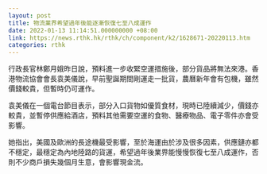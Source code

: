 ```yaml
---
layout: post
title: 物流業界希望過年後能逐漸恢復七至八成運作
date: 2022-01-13 11:14:51.000000000 +08:00
link: https://news.rthk.hk/rthk/ch/component/k2/1628671-20220113.htm
categories: rthk
---
```


行政長官林鄭月娥昨日說，預料進一步收緊空運措施後，部分貨品將無法來港。香港物流協會會長袁美儀說，早前聖誕期間剛運走一批貨，農曆新年會有包機，雖然價錢較貴，但暫時仍可運作。

袁美儀在一個電台節目表示，部分入口貨物如優質食材，現時已陸續減少，價錢亦較貴，並暫停供應給酒店，預料其他需要空運的食物、醫療物品、電子零件亦會受影響。

她指出，美國及歐洲的長途機最受影響，至於海運由於涉及很多因素，供應鏈亦都不穩定，最穩定為內地陸路的貨運，希望過年後業界能慢慢恢復七至八成運作，否則不少商戶損失幾個月生意，會影響現金流。
